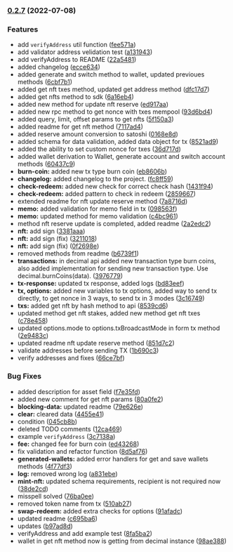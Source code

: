 ### [0.2.7](https://bitbucket.org/decimalteam/decimal-js-sdk/compare/fee571a42e9ddc97c71c6be669cec6eaac953db1...v0.2.7) (2022-07-08)


### Features

* add `verifyAddress`  util function ([fee571a](https://bitbucket.org/decimalteam/decimal-js-sdk/commit/fee571a42e9ddc97c71c6be669cec6eaac953db1))
* add validator address velidation test ([a131943](https://bitbucket.org/decimalteam/decimal-js-sdk/commit/a131943f5b7c3efcb7d9162bc1dbaa302ec431a7))
* add verifyAddress to README ([22a5481](https://bitbucket.org/decimalteam/decimal-js-sdk/commit/22a5481d03a8e9ee6b2f2b1a54eb38f262e707ec))
* added changelog ([ecce634](https://bitbucket.org/decimalteam/decimal-js-sdk/commit/ecce63467996d4eaf6ea238f6d87cc7c4aefd9c8))
* added generate and switch method to wallet, updated previoues methods ([6cbf7b1](https://bitbucket.org/decimalteam/decimal-js-sdk/commit/6cbf7b12aa2afe80271b9662ea7feae456564d3b))
* added get nft txes method, updated get address method ([dfc17d7](https://bitbucket.org/decimalteam/decimal-js-sdk/commit/dfc17d7a143cceccdeab3d92ca55066d242fe413))
* added get nfts method to sdk ([6a16eb4](https://bitbucket.org/decimalteam/decimal-js-sdk/commit/6a16eb405d33e29f752c6dcb0cfc2a1273120fd7))
* added new method for update nft reserve ([ed917aa](https://bitbucket.org/decimalteam/decimal-js-sdk/commit/ed917aa8eb074d8511caea7d346dee8c2545054d))
* added new rpc method to get nonce with txes mempool ([93d6bd4](https://bitbucket.org/decimalteam/decimal-js-sdk/commit/93d6bd49f6490dc1a01bfcac8ed58a275be76ccc))
* added query, limit, offset params to get nfts ([5f150a3](https://bitbucket.org/decimalteam/decimal-js-sdk/commit/5f150a349f8570f68ecdd0f997d7390fcc53880a))
* added readme for get nft method ([7117ad4](https://bitbucket.org/decimalteam/decimal-js-sdk/commit/7117ad48793884fa6437e8c5a8eabe367978c312))
* added reserve amount conversion to satoshi ([0168e8d](https://bitbucket.org/decimalteam/decimal-js-sdk/commit/0168e8de8fc53df8d3b4b5ff78e50f71b337ef01))
* added schema for data validation, added data object for tx ([8521ad9](https://bitbucket.org/decimalteam/decimal-js-sdk/commit/8521ad997c568a1d2e3799b7f94b7e9b93d7f85a))
* added the ability to set custom nonce for txes ([36d717d](https://bitbucket.org/decimalteam/decimal-js-sdk/commit/36d717d3aff1879d4869e43aa0ab8f8be48796f3))
* added wallet derivation to Wallet, generate account and switch account methods ([60437c9](https://bitbucket.org/decimalteam/decimal-js-sdk/commit/60437c9f28c7c975fdc4a80c69e04d4d43027afe))
* **burn-coin:** added new tx type burn coin ([eb8606b](https://bitbucket.org/decimalteam/decimal-js-sdk/commit/eb8606bb9fe8f1c3057986ad4863010d5b39e49b))
* **changelog:** added changelog to the project. ([fc8ff59](https://bitbucket.org/decimalteam/decimal-js-sdk/commit/fc8ff59afcfa767a7ea705446189b6efd21db7a8))
* **check-redeem:** added new check for correct check hash ([1431f94](https://bitbucket.org/decimalteam/decimal-js-sdk/commit/1431f94b1d6a3991941381f1a23ebfd9bbd49394))
* **check-redeem:** added pattern to check in redeem ([2859667](https://bitbucket.org/decimalteam/decimal-js-sdk/commit/2859667149650d846202c93a60ed2d257489013e))
* extended readme for nft update reserve method ([7a8716d](https://bitbucket.org/decimalteam/decimal-js-sdk/commit/7a8716d997e6e5a94485722885b8d28ef1299995))
* **memo:** added validation for memo field in tx ([098563f](https://bitbucket.org/decimalteam/decimal-js-sdk/commit/098563f9234e32a3e5e5638ef5f70e7c5525861f))
* **memo:** updated method for memo validation ([c4bc961](https://bitbucket.org/decimalteam/decimal-js-sdk/commit/c4bc961ecedd55f4cdcfb52a2e1b94f333cd0ccf))
* method nft reserve update is completed, added readme ([2a2edc2](https://bitbucket.org/decimalteam/decimal-js-sdk/commit/2a2edc2c66c2ba4b5cddcfbe106d278190cea4f0))
* **nft:** add sign ([3381aaa](https://bitbucket.org/decimalteam/decimal-js-sdk/commit/3381aaa512a0f26d8795bcebbcdf82228d3f434c))
* **nft:** add sign (fix) ([3211018](https://bitbucket.org/decimalteam/decimal-js-sdk/commit/32110182007e9f2ee7b6997c401f2d49e9be423b))
* **nft:** add sign (fix) ([0f2698e](https://bitbucket.org/decimalteam/decimal-js-sdk/commit/0f2698ef3cc14a4e83cd53e4f19b055b13f21fe3))
* removed methods from readme ([b6739f1](https://bitbucket.org/decimalteam/decimal-js-sdk/commit/b6739f1c9b87fdb06c3be39583453748d5978414))
* **transactions:** in decimal api added new transaction type burn coins, also added implementation for sending new transaction type. Use decimal.burnCoins(data). ([3976779](https://bitbucket.org/decimalteam/decimal-js-sdk/commit/39767791beb2074c9fc18537320420df8baee0ca))
* **tx-response:** updated tx response, added logs ([bd83eef](https://bitbucket.org/decimalteam/decimal-js-sdk/commit/bd83eefd32416e241c9f61a4ab2f634649014ed3))
* **tx, options:** added new variables to tx options, added way to send tx directly, to get nonce in 3 ways, to send tx in 3 modes ([3c16749](https://bitbucket.org/decimalteam/decimal-js-sdk/commit/3c167492878920e3491d70010b8feea8b258fe4e))
* **txs:** added get nft by hash method to api ([8539cd6](https://bitbucket.org/decimalteam/decimal-js-sdk/commit/8539cd6b24288c44e7217579bd936bff1ff40725))
* updated method get nft stakes, added new method get nft txes ([c78e458](https://bitbucket.org/decimalteam/decimal-js-sdk/commit/c78e45885df85c540cab3124553d679f51958733))
* updated options.mode to options.txBroadcastMode in form tx method ([2e9483c](https://bitbucket.org/decimalteam/decimal-js-sdk/commit/2e9483c148e23aca32075381815aefcc1158421f))
* updated readme nft update reserve method ([851d7c2](https://bitbucket.org/decimalteam/decimal-js-sdk/commit/851d7c2c771fe4cf08446986c5bb49418bc270ae))
* validate addresses before sending TX ([1b690c3](https://bitbucket.org/decimalteam/decimal-js-sdk/commit/1b690c37856f4d641d66a86b09bd96ccffbdf3fc))
* verify addresses and fixes ([66ce7bf](https://bitbucket.org/decimalteam/decimal-js-sdk/commit/66ce7bf0923475af4fed666da6b97558f9e53342))


### Bug Fixes

* added description for asset field ([f7e35fd](https://bitbucket.org/decimalteam/decimal-js-sdk/commit/f7e35fd6ecfb9ac4976155355219f266daca18dc))
* added new comment for get nft params ([80a0fe2](https://bitbucket.org/decimalteam/decimal-js-sdk/commit/80a0fe2ff88be3fb6d2bb51491f787d86376b07f))
* **blocking-data:** updated readme ([79e626e](https://bitbucket.org/decimalteam/decimal-js-sdk/commit/79e626e30ba668fb12dd4dffe4df25f485c7d3a6))
* **clear:** cleared data ([4455e41](https://bitbucket.org/decimalteam/decimal-js-sdk/commit/4455e412db781755793f205c5cb97ec09159dd09))
* condition ([045cb8b](https://bitbucket.org/decimalteam/decimal-js-sdk/commit/045cb8be660ae1464d9281abdb6fe02ea20aba55))
* deleted TODO comments ([12ca469](https://bitbucket.org/decimalteam/decimal-js-sdk/commit/12ca469f99821a238134962a78bf974484438a33))
* example `verifyAddress` ([3c7138a](https://bitbucket.org/decimalteam/decimal-js-sdk/commit/3c7138a647a6133b5f5cba1f56656a741492b099))
* **fee:** changed fee for burn coin ([ed43268](https://bitbucket.org/decimalteam/decimal-js-sdk/commit/ed43268b54d79a9dc196c8b96da47d0e2ff22b53))
* fix validation and refactor function ([8d5af76](https://bitbucket.org/decimalteam/decimal-js-sdk/commit/8d5af769f0b0e93c062188fecb63191b45caaf9b))
* **generated-wallets:** added error handlers for get and save wallets methods ([4f77df3](https://bitbucket.org/decimalteam/decimal-js-sdk/commit/4f77df338469aa26d1576ea56e525ead8620ee02))
* **log:** removed wrong log ([a831ebe](https://bitbucket.org/decimalteam/decimal-js-sdk/commit/a831ebe60fd615baadef9796a413e3bc392ea1e8))
* **mint-nft:** updated schema requirements, recipient is not required now ([38de2cd](https://bitbucket.org/decimalteam/decimal-js-sdk/commit/38de2cdd19d503a2cd874993ccef78bfdcfedc10))
* misspell solved ([76ba0ee](https://bitbucket.org/decimalteam/decimal-js-sdk/commit/76ba0ee71f9f04ccbf2bef24b53fef057fd6467d))
* removed token name from tx ([510ab27](https://bitbucket.org/decimalteam/decimal-js-sdk/commit/510ab278e2d6c64cd2990742d1cdf9cca86a8070))
* **swap-redeem:** added extra checks for options ([91afadc](https://bitbucket.org/decimalteam/decimal-js-sdk/commit/91afadc4f4aec86b78c1a21c470a49493d99a50a))
* updated readme ([c695ba6](https://bitbucket.org/decimalteam/decimal-js-sdk/commit/c695ba654ab545d4e4d4bd2ebccad90f505ec70a))
* updates ([b97ad8d](https://bitbucket.org/decimalteam/decimal-js-sdk/commit/b97ad8df7adcd279d98f349350ec029450a08e70))
* verifyAddress and add example test ([8fa5ba2](https://bitbucket.org/decimalteam/decimal-js-sdk/commit/8fa5ba2f7a612e5f15447d1d3087fcbbf11b585e))
* wallet in get nft method now is getting from decimal instance ([98ae388](https://bitbucket.org/decimalteam/decimal-js-sdk/commit/98ae38887842d6680d68a9d9164c4d5b9fd10211))

